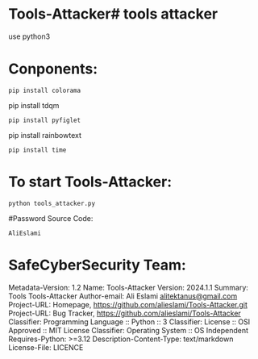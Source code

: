 # Tools-Attacker# tools attacker

use python3

# Conponents:
```
pip install colorama
```
pip install tdqm
```
pip install pyfiglet
```
pip install rainbowtext
```
pip install time
```

# To start Tools-Attacker:
```
python tools_attacker.py
```
#Password Source Code:
```
AliEslami
```

# SafeCyberSecurity Team:

Metadata-Version: 1.2 Name: Tools-Attacker Version: 2024.1.1 Summary: Tools Tools-Attacker Author-email: Ali Eslami alitektanus@gmail.com Project-URL: Homepage, https://github.com/alieslami/Tools-Attacker.git Project-URL: Bug Tracker, https://github.com/alieslami/Tools-Attacker Classifier: Programming Language :: Python :: 3 Classifier: License :: OSI Approved :: MIT License Classifier: Operating System :: OS Independent Requires-Python: >=3.12 Description-Content-Type: text/markdown License-File: LICENCE

